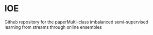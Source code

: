 # IOE
Github repository for the paperMulti-class imbalanced semi-supervised learning from streams through online ensembles
